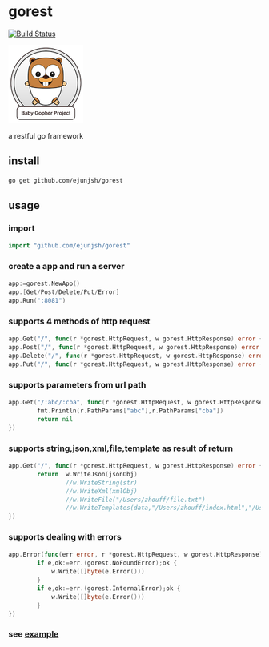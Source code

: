 # gorest
[![Build Status](https://travis-ci.org/ejunjsh/gorest.svg?branch=master)](https://travis-ci.org/ejunjsh/gorest)

[![baby-gopher](https://raw.githubusercontent.com/drnic/babygopher-site/gh-pages/images/babygopher-badge.png)](http://www.babygopher.org)

a restful go framework
## install
````bash
go get github.com/ejunjsh/gorest
````
## usage
### import
````go
import "github.com/ejunjsh/gorest"
````
### create a app and run a server
````go
app:=gorest.NewApp()
app.[Get/Post/Delete/Put/Error]
app.Run(":8081")
````
### supports 4 methods of http request
````go
app.Get("/", func(r *gorest.HttpRequest, w gorest.HttpResponse) error {...})
app.Post("/", func(r *gorest.HttpRequest, w gorest.HttpResponse) error {...})
app.Delete("/", func(r *gorest.HttpRequest, w gorest.HttpResponse) error {...})
app.Put("/", func(r *gorest.HttpRequest, w gorest.HttpResponse) error {...})
````
### supports parameters from url path
````go
app.Get("/:abc/:cba", func(r *gorest.HttpRequest, w gorest.HttpResponse) error {
		fmt.Println(r.PathParams["abc"],r.PathParams["cba"])
		return nil
})
````
### supports string,json,xml,file,template as result of return
````go
app.Get("/", func(r *gorest.HttpRequest, w gorest.HttpResponse) error {
        return  w.WriteJson(jsonObj)
                //w.WriteString(str)
                //w.WriteXml(xmlObj)
                //w.WriteFile("/Users/zhouff/file.txt")
                //w.WriteTemplates(data,"/Users/zhouff/index.html","/Users/zhouff/header.html")
})
````
### supports dealing with errors
````go
app.Error(func(err error, r *gorest.HttpRequest, w gorest.HttpResponse){
		if e,ok:=err.(gorest.NoFoundError);ok {
			w.Write([]byte(e.Error()))
		}
		if e,ok:=err.(gorest.InternalError);ok {
			w.Write([]byte(e.Error()))
		}
})
````

### see [example](https://github.com/ejunjsh/gorest/blob/master/main/main.go)
